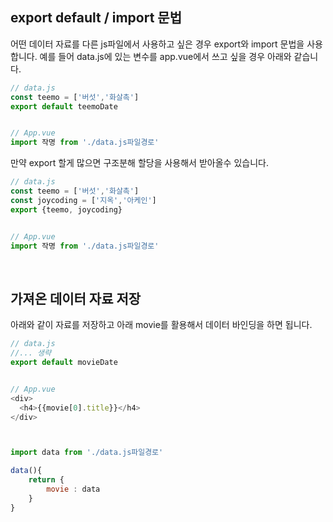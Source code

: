 ## export default / import 문법

어떤 데이터 자료를 다른 js파일에서 사용하고 싶은 경우 export와 import 문법을 사용합니다. 예를 들어 data.js에 있는 변수를 app.vue에서 쓰고 싶을 경우 아래와 같습니다.

```js
// data.js
const teemo = ['버섯','화살촉']
export default teemoDate


// App.vue
import 작명 from './data.js파일경로'

```

만약 export 할게 많으면 구조분해 할당을 사용해서 받아올수 있습니다.

```js
// data.js
const teemo = ['버섯','화살촉']
const joycoding = ['지옥','아케인']
export {teemo, joycoding}


// App.vue
import 작명 from './data.js파일경로'
```

<br />

## 가져온 데이터 자료 저장

아래와 같이 자료를 저장하고 아래 movie를 활용해서 데이터 바인딩을 하면 됩니다.

```js
// data.js
//... 생략
export default movieDate


// App.vue
<div>
  <h4>{{movie[0].title}}</h4>
</div>



import data from './data.js파일경로'

data(){
    return {
        movie : data
    }
}
```


